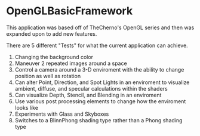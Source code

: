 # OpenGLBasicFramework

This application was based off of TheCherno's OpenGL series and then was expanded upon to add new features.

There are 5 different "Tests" for what the current application can achieve.

1. Changing the background color
2. Maneuver 2 repeated images around a space
3. Control a camera around a 3-D enviroment with the ability to change position as well as rotation
4. Can alter Point, Direction, and Spot Lights in an enviroment to visualize ambient, diffuse, and specular calculations within the shaders
5. Can visualize Depth, Stencil, and Blending in an enviroment
6. Use various post processing elements to change how the enviroment looks like
7. Experiments with Glass and Skyboxes
8. Switches to a BlinnPhong shading type rather than a Phong shading type
